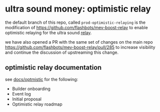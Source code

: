 # ultra sound money: optimistic relay

the default branch of this repo, called `prod-optimistic-relaying` is the modification of https://github.com/flashbots/mev-boost-relay to enable optimistic relaying 
for the ultra sound [relay](relay.ultrasound.money). 

we have also opened a PR with the same set of changes on the main repo https://github.com/flashbots/mev-boost-relay/pull/285 to increase visibility and continue the discussion of upstreaming this change. 

## optimistic relay documentation

see [docs/optmistic](docs/optimistic) for the following:

- Builder onboarding 
- Event log
- Initial proposal
- Optimistic relay roadmap



